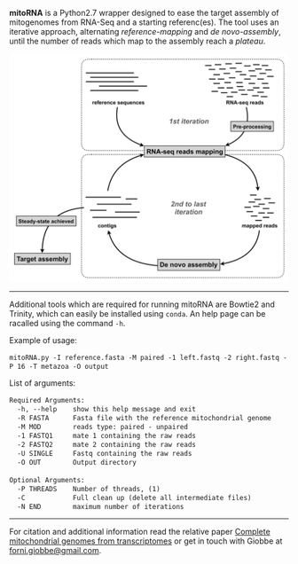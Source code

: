 **mitoRNA** is a Python2.7 wrapper designed to ease the target assembly of mitogenomes from RNA-Seq and a starting referenc(es). The tool uses an iterative approach, alternating *reference-mapping* and *de novo-assembly*, until the number of reads which map to the assembly reach a *plateau*.

![Image description](https://github.com/for-giobbe/mitoRNA/blob/master/pipeline.png)


---


Additional tools which are required for running mitoRNA are Bowtie2 and Trinity, which can easily be installed using ```conda```. An help page can be racalled using the command ```-h```.


Example of usage: 
```
mitoRNA.py -I reference.fasta -M paired -1 left.fastq -2 right.fastq -P 16 -T metazoa -O output
```


List of arguments:
```
Required Arguments:
  -h, --help    show this help message and exit
  -R FASTA      Fasta file with the reference mitochondrial genome
  -M MOD        reads type: paired - unpaired
  -1 FASTQ1     mate 1 containing the raw reads
  -2 FASTQ2     mate 2 containing the raw reads
  -U SINGLE     Fastq containing the raw reads
  -O OUT        Output directory

Optional Arguments:
  -P THREADS    Number of threads, (1)
  -C            Full clean up (delete all intermediate files)
  -N END        maximum number of iterations
 ```
 
 
 ---


For citation and additional information read the relative paper [Complete mitochondrial genomes from transcriptomes](https://www.nature.com/articles/s41598-019-51313-7) or get in touch with Giobbe at forni.giobbe@gmail.com.

